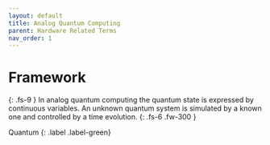 ```yaml
---
layout: default
title: Analog Quantum Computing
parent: Hardware Related Terms
nav_order: 1
---
```


# Framework
{: .fs-9 }
In analog quantum computing the quantum state is expressed by continuous variables. An unknown quantum system is simulated by a known one and controlled by a time evolution.
{: .fs-6 .fw-300 }

Quantum
{: .label .label-green}

<!-- ## Full Definition


## Examples

-  -->

<!-- ## Synonyms

-  -->

<!-- ## Related Terms

-->
<!-- ## Sources -->

